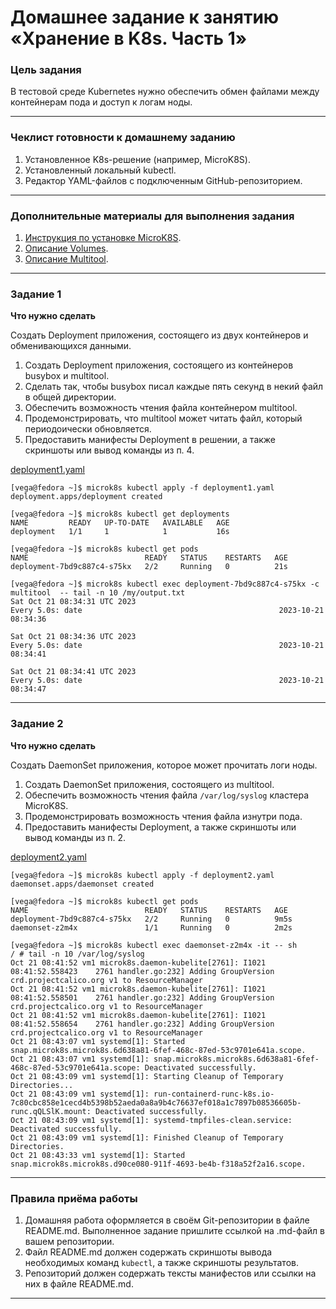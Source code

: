 # Домашнее задание к занятию «Хранение в K8s. Часть 1»

### Цель задания

В тестовой среде Kubernetes нужно обеспечить обмен файлами между контейнерам пода и доступ к логам ноды.

------

### Чеклист готовности к домашнему заданию

1. Установленное K8s-решение (например, MicroK8S).
2. Установленный локальный kubectl.
3. Редактор YAML-файлов с подключенным GitHub-репозиторием.

------

### Дополнительные материалы для выполнения задания

1. [Инструкция по установке MicroK8S](https://microk8s.io/docs/getting-started).
2. [Описание Volumes](https://kubernetes.io/docs/concepts/storage/volumes/).
3. [Описание Multitool](https://github.com/wbitt/Network-MultiTool).

------

### Задание 1 

**Что нужно сделать**

Создать Deployment приложения, состоящего из двух контейнеров и обменивающихся данными.

1. Создать Deployment приложения, состоящего из контейнеров busybox и multitool.
2. Сделать так, чтобы busybox писал каждые пять секунд в некий файл в общей директории.
3. Обеспечить возможность чтения файла контейнером multitool.
4. Продемонстрировать, что multitool может читать файл, который периодоически обновляется.
5. Предоставить манифесты Deployment в решении, а также скриншоты или вывод команды из п. 4.

[deployment1.yaml](https://github.com/busuek/netology/blob/main/kubernetes6hmwk/deployment1.yaml)

```
[vega@fedora ~]$ microk8s kubectl apply -f deployment1.yaml
deployment.apps/deployment created

[vega@fedora ~]$ microk8s kubectl get deployments
NAME         READY   UP-TO-DATE   AVAILABLE   AGE
deployment   1/1     1            1           16s

[vega@fedora ~]$ microk8s kubectl get pods
NAME                          READY   STATUS    RESTARTS   AGE
deployment-7bd9c887c4-s75kx   2/2     Running   0          21s

[vega@fedora ~]$ microk8s kubectl exec deployment-7bd9c887c4-s75kx -c multitool  -- tail -n 10 /my/output.txt
Sat Oct 21 08:34:31 UTC 2023
Every 5.0s: date                                            2023-10-21 08:34:36

Sat Oct 21 08:34:36 UTC 2023
Every 5.0s: date                                            2023-10-21 08:34:41

Sat Oct 21 08:34:41 UTC 2023
Every 5.0s: date                                            2023-10-21 08:34:47
```

------

### Задание 2

**Что нужно сделать**

Создать DaemonSet приложения, которое может прочитать логи ноды.

1. Создать DaemonSet приложения, состоящего из multitool.
2. Обеспечить возможность чтения файла `/var/log/syslog` кластера MicroK8S.
3. Продемонстрировать возможность чтения файла изнутри пода.
4. Предоставить манифесты Deployment, а также скриншоты или вывод команды из п. 2.

[deployment2.yaml](https://github.com/busuek/netology/blob/main/kubernetes6hmwk/deployment2.yaml)

```
[vega@fedora ~]$ microk8s kubectl apply -f deployment2.yaml
daemonset.apps/daemonset created

[vega@fedora ~]$ microk8s kubectl get pods
NAME                          READY   STATUS    RESTARTS   AGE
deployment-7bd9c887c4-s75kx   2/2     Running   0          9m5s
daemonset-z2m4x               1/1     Running   0          2m2s

[vega@fedora ~]$ microk8s kubectl exec daemonset-z2m4x -it -- sh
/ # tail -n 10 /var/log/syslog
Oct 21 08:41:52 vm1 microk8s.daemon-kubelite[2761]: I1021 08:41:52.558423    2761 handler.go:232] Adding GroupVersion crd.projectcalico.org v1 to ResourceManager
Oct 21 08:41:52 vm1 microk8s.daemon-kubelite[2761]: I1021 08:41:52.558501    2761 handler.go:232] Adding GroupVersion crd.projectcalico.org v1 to ResourceManager
Oct 21 08:41:52 vm1 microk8s.daemon-kubelite[2761]: I1021 08:41:52.558654    2761 handler.go:232] Adding GroupVersion crd.projectcalico.org v1 to ResourceManager
Oct 21 08:43:07 vm1 systemd[1]: Started snap.microk8s.microk8s.6d638a81-6fef-468c-87ed-53c9701e641a.scope.
Oct 21 08:43:07 vm1 systemd[1]: snap.microk8s.microk8s.6d638a81-6fef-468c-87ed-53c9701e641a.scope: Deactivated successfully.
Oct 21 08:43:09 vm1 systemd[1]: Starting Cleanup of Temporary Directories...
Oct 21 08:43:09 vm1 systemd[1]: run-containerd-runc-k8s.io-7c80cbc858e1cecd4b5398b52aeda0a8a9b4c76637ef018a1c7897b08536605b-runc.qQLSlK.mount: Deactivated successfully.
Oct 21 08:43:09 vm1 systemd[1]: systemd-tmpfiles-clean.service: Deactivated successfully.
Oct 21 08:43:09 vm1 systemd[1]: Finished Cleanup of Temporary Directories.
Oct 21 08:43:33 vm1 systemd[1]: Started snap.microk8s.microk8s.d90ce080-911f-4693-be4b-f318a52f2a16.scope.
```
------

### Правила приёма работы

1. Домашняя работа оформляется в своём Git-репозитории в файле README.md. Выполненное задание пришлите ссылкой на .md-файл в вашем репозитории.
2. Файл README.md должен содержать скриншоты вывода необходимых команд `kubectl`, а также скриншоты результатов.
3. Репозиторий должен содержать тексты манифестов или ссылки на них в файле README.md.

------
